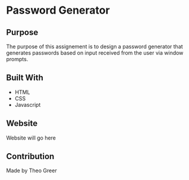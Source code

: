 # Password Generator

## Purpose

The purpose of this assignement is to design a password generator that generates passwords based on input received from the user via window prompts. 

## Built With

* HTML
* CSS
* Javascript

## Website

Website will go here

## Contribution

Made by Theo Greer

